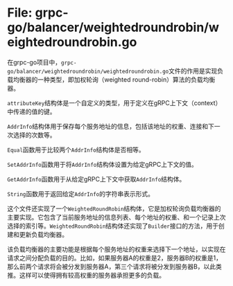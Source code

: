 # File: grpc-go/balancer/weightedroundrobin/weightedroundrobin.go

在grpc-go项目中，`grpc-go/balancer/weightedroundrobin/weightedroundrobin.go`文件的作用是实现负载均衡器的一种类型，即加权轮询（weighted round-robin）算法的负载均衡器。

`attributeKey`结构体是一个自定义的类型，用于定义在gRPC上下文（context）中传递的值的键。

`AddrInfo`结构体用于保存每个服务地址的信息，包括该地址的权重、连接和下一次选择的次数等。

`Equal`函数用于比较两个`AddrInfo`结构体是否相等。

`SetAddrInfo`函数用于将`AddrInfo`结构体设置为给定gRPC上下文的值。

`GetAddrInfo`函数用于从给定gRPC上下文中获取`AddrInfo`结构体。

`String`函数用于返回给定`AddrInfo`的字符串表示形式。

这个文件还实现了一个`WeightedRoundRobin`结构体，它是加权轮询负载均衡器的主要实现。它包含了当前服务地址的信息列表、每个地址的权重、和一个记录上次选择的索引等。`WeightedRoundRobin`结构体还实现了`Builder`接口的方法，用于创建和更新负载均衡器。

该负载均衡器的主要功能是根据每个服务地址的权重来选择下一个地址，以实现在请求之间分配负载的目的。比如，如果服务器A的权重是2，服务器B的权重是1，那么前两个请求将会被分发到服务器A，第三个请求将被分发到服务器B，以此类推。这样可以使得拥有较高权重的服务器承担更多的负载。

